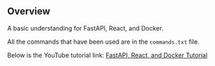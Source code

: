 ## Overview

A basic understanding for FastAPI, React, and Docker.

All the commands that have been used are in the `commands.txt` file.

Below is the YouTube tutorial link:
[FastAPI, React, and Docker Tutorial](https://www.youtube.com/watch?v=Jx39roFmTNg)
